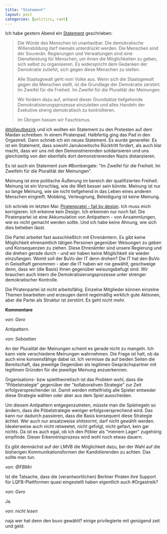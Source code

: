 ```yaml
---
title: "Statement"
layout: post
categories: [politics, rant]
---
```

Ich habe gestern Abend ein <a href="https://lqfb.piratenpartei.de/lf/initiative/show/6580.html">Statement</a> geschrieben:

<blockquote>Die Würde des Menschen ist unantastbar. Die demokratische Willensbildung darf niemals unterdrückt werden. Die Menschen sind der Souverän. Regierungen und Verwaltungen sind eine Dienstleistung für Menschen, um ihnen die Möglichkeiten zu geben, sich selbst zu organisieren. Es widerspricht dem Gedanken der Demokratie zutiefst, sich gegen diese Menschen zu stellen.

Alle Staatsgewalt geht vom Volke aus. Wenn sich die Staatsgewalt gegen die Menschen stellt, ist die Grundlage der Demokratie zerstört.
Im Zweifel für die Freiheit. Im Zweifel für die Pluralität der Meinungen.

Wir fordern dazu auf, anhand dieser Grundsätze tiefgehende Demokratisierungsprozesse einzuleiten und alles Handeln der Exekutive streng demokratisch zu kontrollieren.

Im Übrigen hassen wir Faschismus.</blockquote>

<a href="https://twitter.com/tollwutbezirk/">@tollwutbezirk</a> und ich wollten ein Statement zu den Protesten auf dem Maidan schreiben. In einem Piratenpad. Halbfertig ging das Pad in den Orgastreit.
Dann schrieb ich ein neues Statement. Es wurde genereller. Es ist ein Statement, dass sowohl Janukowitschs Rücktritt fordert, als auch klar macht, dass wir uns mit den Demonstrierenden solidarisieren und uns gleichzeitig von den ebenfalls dort demonstrierenden Nazis distanzieren.

Es ist auch ein Statement zum #Bombergate: "Im Zweifel für die Freiheit. Im Zweifeln für die Pluralität der Meinungen".

Meinung ist eine politische Äußerung im bereich der qualifizierten Freiheit. Meinung ist ein Vorschlag, wie die Welt besser sein könnte. Meinung ist nur so lange Meinung, wie sie nicht tiefgehend in das Leben eines anderen Menschen eingreift. Mobbing, Verleugnung, Beleidigung ist keine Meinung.

Ich schrieb im letzten Mai: <a href="http://zweifeln.org/2013/piratenpartei-fail-by-design/">Piratenpratei - fail by design</a>. Ich muss mich korrigieren. Ich erkenne kein Design. Ich erkennen nur noch fail. Die Piratenpartei ist eine Akkumulation von Antipattern - von Ansammlungen, wie es nicht gemacht werden sollte. Und ich habe keine Ahnung, wie sich dies beheben lässt.

Die Partei arbeitet fast ausschließlich mit Ehrenämtern. Es gibt keine Möglichkeit ehrenamtlich tätigen Personen gegenüber Weisungen zu geben und Konsequenzen zu ziehen. Diese Ehrenämter sind unsere Regierung und die drehen gerade durch - und wir haben keine Möglichkeit sie wieder einzufangen. Womit soll der BuVo der IT denn drohen? Die IT hat den BuVo in Geiselhaft genommen - aber die IT haben wir nie gewählt, geschweige denn, dass wir (die Basis) ihnen gegenüber weisungsbefugt sind. Wir brauchen auch intern die Demokratisierungsprozesse unter strenger demokratischer Kontrolle.

Die Piratenpartei ist nicht arbeitsfähig. Einzelne Mitglieder können einzelne Themen bearbeiten und erzeugen damit regelmäßig wirklich gute Aktionen, aber die Partei als Struktur ist zerstört. Es geht nicht mehr.
		

__Kommentare__
			
_von: Gero_
			
Antipattern.

			
_von: Sebastian_
			
An der Pluralität der Meinungen scheint es gerade nicht zu mangeln. Ich kann viele verschiedene Meinungen wahrnehmen. Die Frage ist halt, ob da auch eine konsensfähige dabei ist. Ich vermisse da auf beiden Seiten die Bereitschaft, das jeweilige Gegenüber als legitimen Gesprächspartner mit legitimen Gründen für die jeweilige Meinung anzuerkennen.

Organisations- bzw spieltheoretisch ist das Problem wohl, dass die "Pöbelstrategie" gegenüber der "kollaborativen Strategie" zur Zeit erfolgversprechender ist. Damit werden mittelfristig alle Spieler entweder diese Strategie wählen oder aber aus dem Spiel ausscheiden. 

Um diesem Antipattern entgegenzutreten, müsste man die Spielregeln so ändern, dass die Pöbelstrategie weniger erfolgsversprechend wird. Das kann nur dadurch passieren, dass die Basis konsequent diese Strategie ächtet. Wer auch nur ansatzweise shitstormt, darf nicht gewählt werden. Idealerweise auch nicht retweetet, nicht gefolgt, nicht gefavt, kein gar nichts. Da ist es auch egal, ob ich den Pöbler als "meinem Lager" zugehörig empfinde. Dieser Erkenntnisprozess wird wohl noch etwas dauern.

Es gibt demnächst auf der LMVB die Möglichkeit dazu, bei der Wahl auf die bisherigen Kommunikationsformen der Kandidierenden zu achten. Das sollte man tun.

			
_von: @FBMri_
			
Ist die Tatsache, dass die (verantwortlichen) Berliner Piraten ihre Support für LQFB-Plattformen quasi eingestellt haben eigentlich auch #Orgastreik?

			
_von: Gero_
			
Ja.

			
_von: nicht lesen_
			
naja wer hat denn den buvo gewählt? einige privilegierte mit genügend zeit und geld.

